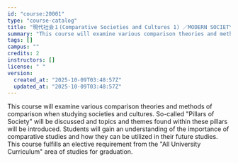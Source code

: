 ```yaml
---
id: "course:20001"
type: "course-catalog"
title: "現代社会１(Comparative Societies and Cultures 1) ／MODERN SOCIETY1(COMPARATIVE SOCIETIES AND CULTURES 1)"
summary: "This course will examine various comparison theories and methods of comparison when studying societies and cultures. So-…"
tags: []
campus: ""
credits: 2
instructors: []
license: " "
version:
  created_at: "2025-10-09T03:48:57Z"
  updated_at: "2025-10-09T03:48:57Z"
---
```


This course will examine various comparison theories and methods of comparison when studying societies and cultures. So-called "Pillars of Society" will be discussed and topics and themes found within these pillars will be introduced. Students will gain an understanding of the importance of comparative studies and how they can be utilized in their future studies. This course fulfills an elective requirement from the "All University Curriculum" area of studies for graduation.
